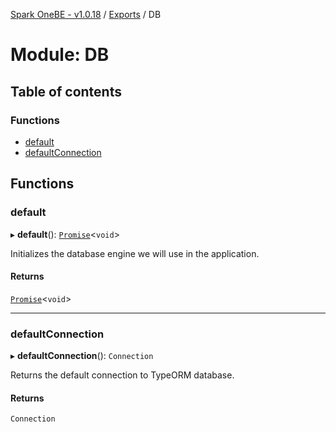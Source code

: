 [Spark OneBE - v1.0.18](../README.md) / [Exports](../modules.md) / DB

# Module: DB

## Table of contents

### Functions

- [default](DB.md#default)
- [defaultConnection](DB.md#defaultconnection)

## Functions

### default

▸ **default**(): [`Promise`]( https://developer.mozilla.org/en-US/docs/Web/JavaScript/Reference/Global_Objects/Promise )<`void`\>

Initializes the database engine we will use in the application.

#### Returns

[`Promise`]( https://developer.mozilla.org/en-US/docs/Web/JavaScript/Reference/Global_Objects/Promise )<`void`\>

___

### defaultConnection

▸ **defaultConnection**(): `Connection`

Returns the default connection to TypeORM database.

#### Returns

`Connection`
